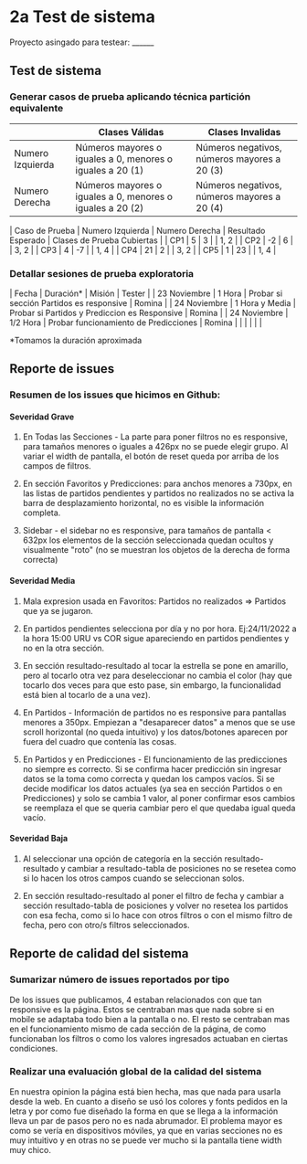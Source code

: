 # 2a Test de sistema

Proyecto asingado para testear: ______

## Test de sistema

### Generar casos de prueba aplicando técnica partición equivalente
|  | Clases Válidas | Clases Invalidas |
| --------------------- | --------------------- |--------------------- |
| Numero Izquierda | Números mayores o iguales a 0, menores o iguales a 20 (1)| Números negativos, números mayores a 20 (3)|
| Numero Derecha | Números mayores o iguales a 0, menores o iguales a 20 (2)| Números negativos, números mayores a 20 (4)|



| Caso de Prueba | Numero Izquierda | Numero Derecha | Resultado Esperado | Clases de Prueba Cubiertas |
| CP1 | 5 | 3 |  | 1, 2 |
| CP2 | -2 | 6 |  | 3, 2 |
| CP3 | 4 | -7 |  | 1, 4 |
| CP4 | 21 | 2 |  | 3, 2 |
| CP5 | 1 | 23 |  | 1, 4 |

### Detallar sesiones de prueba exploratoria
| Fecha | Duración* |  Misión | Tester |
| 23 Noviembre | 1 Hora | Probar si sección Partidos es responsive | Romina |
| 24 Noviembre | 1 Hora y Media | Probar si Partidos y Prediccion es Responsive | Romina |
| 24 Noviembre | 1/2 Hora | Probar funcionamiento de Predicciones | Romina |
|  |  |  |  |

*Tomamos la duración aproximada 

## Reporte de issues
### Resumen de los issues que hicimos en Github:

#### Severidad Grave
1) En Todas las Secciones - La parte para poner filtros no es responsive, para tamaños menores o iguales a 426px no se puede elegir grupo. Al variar el width de pantalla, el botón de reset queda por arriba de los campos de filtros.

2) En sección Favoritos y Predicciones: para anchos menores a 730px, en las listas de partidos pendientes y partidos no realizados no se activa la barra de desplazamiento horizontal, no es visible la información completa.

3) Sidebar - el sidebar no es responsive, para tamaños de pantalla < 632px los elementos de la sección seleccionada quedan ocultos y visualmente "roto" (no se muestran los objetos de la derecha de forma correcta)

#### Severidad Media
1) Mala expresion usada en Favoritos: Partidos no realizados => Partidos que ya se jugaron.

2) En partidos pendientes selecciona por día y no por hora.
Ej:24/11/2022 a la hora 15:00 URU vs COR sigue apareciendo en partidos pendientes y no en la otra sección.

3) En sección resultado-resultado al tocar la estrella se pone en amarillo, pero al tocarlo otra vez para deseleccionar no cambia el color (hay que tocarlo dos veces para que esto pase, sin embargo, la funcionalidad está bien al tocarlo de a una vez).

4) En Partidos - Información de partidos no es responsive para pantallas menores a 350px. Empiezan a "desaparecer datos" a menos que se use scroll horizontal (no queda intuitivo) y los datos/botones aparecen por fuera del cuadro que contenía las cosas.

5) En Partidos y en Predicciones - El funcionamiento de las predicciones no siempre es correcto. Si se confirma hacer predicción sin ingresar datos se la toma como correcta y quedan los campos vacíos. Si se decide modificar los datos actuales (ya sea en sección Partidos o en Predicciones) y solo se cambia 1 valor, al poner confirmar esos cambios se reemplaza el que se queria cambiar pero el que quedaba igual queda vacío.

#### Severidad Baja
1) Al seleccionar una opción de categoría en la sección resultado-resultado y cambiar a resultado-tabla de posiciones no se resetea como si lo hacen los otros campos cuando se seleccionan solos.

2) En sección resultado-resultado al poner el filtro de fecha y cambiar a sección resultado-tabla de posiciones y volver no resetea los partidos con esa fecha, como si lo hace con otros filtros o con el mismo filtro de fecha, pero con otro/s filtros seleccionados.


## Reporte de calidad del sistema

### Sumarizar número de issues reportados por tipo
De los issues que publicamos, 4 estaban relacionados con que tan responsive es la página. Estos se centraban mas que nada sobre si en mobile se adaptaba todo bien a la pantalla o no.
El resto se centraban mas en el funcionamiento mismo de cada sección de la página, de como funcionaban los filtros o como los valores ingresados actuaban en ciertas condiciones.

### Realizar una evaluación global de la calidad del sistema
En nuestra opinion la página está bien hecha, mas que nada para usarla desde la web. En cuanto a diseño se usó los colores y fonts pedidos en la letra y por como fue diseñado la forma en que se llega a la información lleva un par de pasos pero no es nada abrumador. El problema mayor es como se vería en dispositivos móviles, ya que en varias secciones no es muy intuitivo y en otras no se puede ver mucho si la pantalla tiene width muy chico.